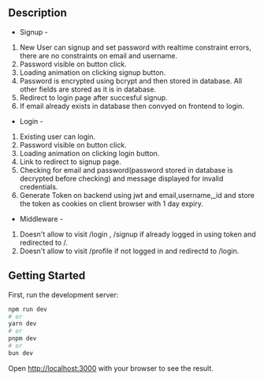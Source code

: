 ## Description

- Signup -

1. New User can signup and set password with realtime constraint errors, there are no constraints on email and username.
2. Password visible on button click.
3. Loading animation on clicking signup button.
4. Password is encrypted using bcrypt and then stored in database. All other fields are stored as it is in database.
5. Redirect to login page after succesful signup.
6. If email already exists in database then convyed on frontend to login.

- Login -

1. Existing user can login.
2. Password visible on button click.
3. Loading animation on clicking login button.
4. Link to redirect to signup page.
5. Checking for email and password(password stored in database is decrypted before checking) and message displayed for invalid credentials.
6. Generate Token on backend using jwt and email,username,\_id and store the token as cookies on client browser with 1 day expiry.

- Middleware -

1. Doesn't allow to visit /login , /signup if already logged in using token and redirected to /.
2. Doesn't allow to visit /profile if not logged in and redirectd to /login.

## Getting Started

First, run the development server:

```bash
npm run dev
# or
yarn dev
# or
pnpm dev
# or
bun dev
```

Open [http://localhost:3000](http://localhost:3000) with your browser to see the result.
